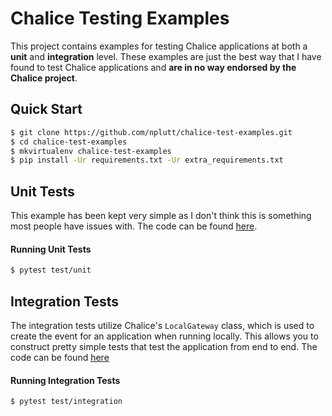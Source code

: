 # Chalice Testing Examples

This project contains examples for testing Chalice applications at both a **unit** and
**integration** level. These examples are just the best way that I have found to test
Chalice applications and **are in no way endorsed by the Chalice project**.

## Quick Start
```bash
$ git clone https://github.com/nplutt/chalice-test-examples.git
$ cd chalice-test-examples
$ mkvirtualenv chalice-test-examples
$ pip install -Ur requirements.txt -Ur extra_requirements.txt
```

## Unit Tests
This example has been kept very simple as I don't think this is something most people
have issues with. The code can be found [here]().

#### Running Unit Tests
```bash
$ pytest test/unit
``` 


## Integration Tests
The integration tests utilize Chalice's `LocalGateway` class, which is 
used to create the event for an application when running locally. This allows you to 
construct pretty simple tests that test the application from end to end. The code can
be found [here]()

#### Running Integration Tests
```bash
$ pytest test/integration
```  

